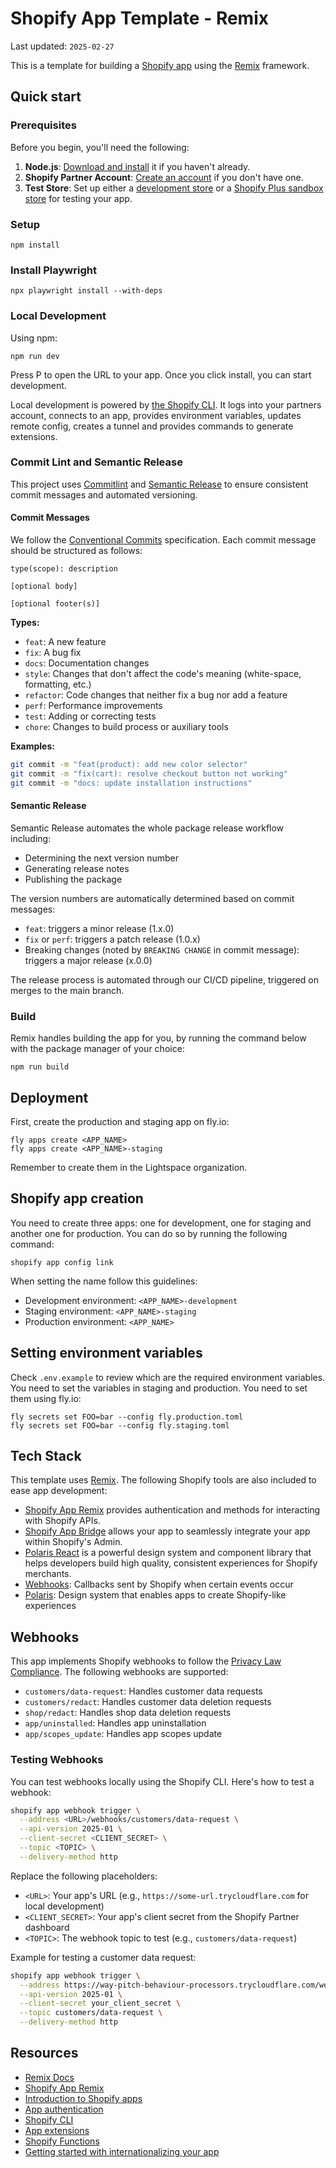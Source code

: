 # Shopify App Template - Remix

Last updated: `2025-02-27`

This is a template for building a [Shopify app](https://shopify.dev/docs/apps/getting-started) using the [Remix](https://remix.run) framework.

## Quick start

### Prerequisites

Before you begin, you'll need the following:

1. **Node.js**: [Download and install](https://nodejs.org/en/download/) it if you haven't already.
2. **Shopify Partner Account**: [Create an account](https://partners.shopify.com/signup) if you don't have one.
3. **Test Store**: Set up either a [development store](https://help.shopify.com/en/partners/dashboard/development-stores#create-a-development-store) or a [Shopify Plus sandbox store](https://help.shopify.com/en/partners/dashboard/managing-stores/plus-sandbox-store) for testing your app.

### Setup

```shell
npm install
```

### Install Playwright

```shell
npx playwright install --with-deps
```

### Local Development

Using npm:

```shell
npm run dev
```

Press P to open the URL to your app. Once you click install, you can start development.

Local development is powered by [the Shopify CLI](https://shopify.dev/docs/apps/tools/cli). It logs into your partners account, connects to an app, provides environment variables, updates remote config, creates a tunnel and provides commands to generate extensions.

### Commit Lint and Semantic Release

This project uses [Commitlint](https://commitlint.js.org/) and [Semantic Release](https://semantic-release.gitbook.io/semantic-release/) to ensure consistent commit messages and automated versioning.

#### Commit Messages

We follow the [Conventional Commits](https://www.conventionalcommits.org/) specification. Each commit message should be structured as follows:

```
type(scope): description

[optional body]

[optional footer(s)]
```

**Types:**

- `feat`: A new feature
- `fix`: A bug fix
- `docs`: Documentation changes
- `style`: Changes that don't affect the code's meaning (white-space, formatting, etc.)
- `refactor`: Code changes that neither fix a bug nor add a feature
- `perf`: Performance improvements
- `test`: Adding or correcting tests
- `chore`: Changes to build process or auxiliary tools

**Examples:**

```sh
git commit -m "feat(product): add new color selector"
git commit -m "fix(cart): resolve checkout button not working"
git commit -m "docs: update installation instructions"
```

#### Semantic Release

Semantic Release automates the whole package release workflow including:

- Determining the next version number
- Generating release notes
- Publishing the package

The version numbers are automatically determined based on commit messages:

- `feat`: triggers a minor release (1.x.0)
- `fix` or `perf`: triggers a patch release (1.0.x)
- Breaking changes (noted by `BREAKING CHANGE` in commit message): triggers a major release (x.0.0)

The release process is automated through our CI/CD pipeline, triggered on merges to the main branch.

### Build

Remix handles building the app for you, by running the command below with the package manager of your choice:

```shell
npm run build
```

## Deployment

First, create the production and staging app on fly.io:

```shell
fly apps create <APP_NAME>
fly apps create <APP_NAME>-staging
```

Remember to create them in the Lightspace organization.

## Shopify app creation

You need to create three apps: one for development, one for staging and another one for production. You can do so by running the following command:

```shell
shopify app config link
```

When setting the name follow this guidelines:

- Development environment: `<APP_NAME>-development`
- Staging environment: `<APP_NAME>-staging`
- Production environment: `<APP_NAME>`

## Setting environment variables

Check `.env.example` to review which are the required environment variables. You need to set the variables in staging and production. You need to set them using fly.io:

```
fly secrets set FOO=bar --config fly.production.toml
fly secrets set FOO=bar --config fly.staging.toml
```

## Tech Stack

This template uses [Remix](https://remix.run). The following Shopify tools are also included to ease app development:

- [Shopify App Remix](https://shopify.dev/docs/api/shopify-app-remix) provides authentication and methods for interacting with Shopify APIs.
- [Shopify App Bridge](https://shopify.dev/docs/apps/tools/app-bridge) allows your app to seamlessly integrate your app within Shopify's Admin.
- [Polaris React](https://polaris.shopify.com/) is a powerful design system and component library that helps developers build high quality, consistent experiences for Shopify merchants.
- [Webhooks](https://github.com/Shopify/shopify-app-js/tree/main/packages/shopify-app-remix#authenticating-webhook-requests): Callbacks sent by Shopify when certain events occur
- [Polaris](https://polaris.shopify.com/): Design system that enables apps to create Shopify-like experiences

## Webhooks

This app implements Shopify webhooks to follow the [Privacy Law Compliance](https://shopify.dev/docs/apps/build/privacy-law-compliance). The following webhooks are supported:

- `customers/data-request`: Handles customer data requests
- `customers/redact`: Handles customer data deletion requests
- `shop/redact`: Handles shop data deletion requests
- `app/uninstalled`: Handles app uninstallation
- `app/scopes_update`: Handles app scopes update

### Testing Webhooks

You can test webhooks locally using the Shopify CLI. Here's how to test a webhook:

```bash
shopify app webhook trigger \
  --address <URL>/webhooks/customers/data-request \
  --api-version 2025-01 \
  --client-secret <CLIENT_SECRET> \
  --topic <TOPIC> \
  --delivery-method http
```

Replace the following placeholders:

- `<URL>`: Your app's URL (e.g., `https://some-url.trycloudflare.com` for local development)
- `<CLIENT_SECRET>`: Your app's client secret from the Shopify Partner dashboard
- `<TOPIC>`: The webhook topic to test (e.g., `customers/data-request`)

Example for testing a customer data request:

```bash
shopify app webhook trigger \
  --address https://way-pitch-behaviour-processors.trycloudflare.com/webhooks/customers/data-request \
  --api-version 2025-01 \
  --client-secret your_client_secret \
  --topic customers/data-request \
  --delivery-method http
```

## Resources

- [Remix Docs](https://remix.run/docs/en/v1)
- [Shopify App Remix](https://shopify.dev/docs/api/shopify-app-remix)
- [Introduction to Shopify apps](https://shopify.dev/docs/apps/getting-started)
- [App authentication](https://shopify.dev/docs/apps/auth)
- [Shopify CLI](https://shopify.dev/docs/apps/tools/cli)
- [App extensions](https://shopify.dev/docs/apps/app-extensions/list)
- [Shopify Functions](https://shopify.dev/docs/api/functions)
- [Getting started with internationalizing your app](https://shopify.dev/docs/apps/best-practices/internationalization/getting-started)
